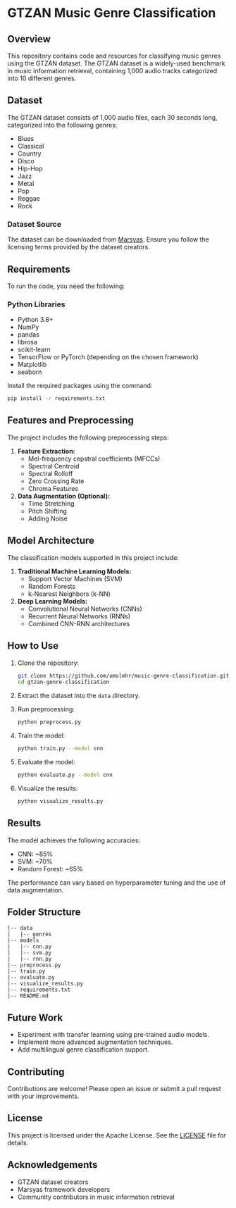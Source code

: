 # GTZAN Music Genre Classification

## Overview
This repository contains code and resources for classifying music genres using the GTZAN dataset. The GTZAN dataset is a widely-used benchmark in music information retrieval, containing 1,000 audio tracks categorized into 10 different genres.

## Dataset
The GTZAN dataset consists of 1,000 audio files, each 30 seconds long, categorized into the following genres:
- Blues
- Classical
- Country
- Disco
- Hip-Hop
- Jazz
- Metal
- Pop
- Reggae
- Rock

### Dataset Source
The dataset can be downloaded from [Marsyas](http://marsyas.info/downloads/datasets.html). Ensure you follow the licensing terms provided by the dataset creators.

## Requirements
To run the code, you need the following:

### Python Libraries
- Python 3.8+
- NumPy
- pandas
- librosa
- scikit-learn
- TensorFlow or PyTorch (depending on the chosen framework)
- Matplotlib
- seaborn

Install the required packages using the command:
```bash
pip install -r requirements.txt
```

## Features and Preprocessing
The project includes the following preprocessing steps:
1. **Feature Extraction:**
   - Mel-frequency cepstral coefficients (MFCCs)
   - Spectral Centroid
   - Spectral Rolloff
   - Zero Crossing Rate
   - Chroma Features
2. **Data Augmentation (Optional):**
   - Time Stretching
   - Pitch Shifting
   - Adding Noise

## Model Architecture
The classification models supported in this project include:
1. **Traditional Machine Learning Models:**
   - Support Vector Machines (SVM)
   - Random Forests
   - k-Nearest Neighbors (k-NN)
2. **Deep Learning Models:**
   - Convolutional Neural Networks (CNNs)
   - Recurrent Neural Networks (RNNs)
   - Combined CNN-RNN architectures

## How to Use
1. Clone the repository:
   ```bash
   git clone https://github.com/amolmhr/music-genre-classification.git
   cd gtzan-genre-classification
   ```

2. Extract the dataset into the `data` directory.

3. Run preprocessing:
   ```bash
   python preprocess.py
   ```

4. Train the model:
   ```bash
   python train.py --model cnn
   ```

5. Evaluate the model:
   ```bash
   python evaluate.py --model cnn
   ```

6. Visualize the results:
   ```bash
   python visualize_results.py
   ```

## Results
The model achieves the following accuracies:
- CNN: ~85%
- SVM: ~70%
- Random Forest: ~65%

The performance can vary based on hyperparameter tuning and the use of data augmentation.

## Folder Structure
```
|-- data
|   |-- genres
|-- models
|   |-- cnn.py
|   |-- svm.py
|   |-- rnn.py
|-- preprocess.py
|-- train.py
|-- evaluate.py
|-- visualize_results.py
|-- requirements.txt
|-- README.md
```

## Future Work
- Experiment with transfer learning using pre-trained audio models.
- Implement more advanced augmentation techniques.
- Add multilingual genre classification support.

## Contributing
Contributions are welcome! Please open an issue or submit a pull request with your improvements.

## License
This project is licensed under the Apache License. See the [LICENSE](LICENSE) file for details.

## Acknowledgements
- GTZAN dataset creators
- Marsyas framework developers
- Community contributors in music information retrieval

